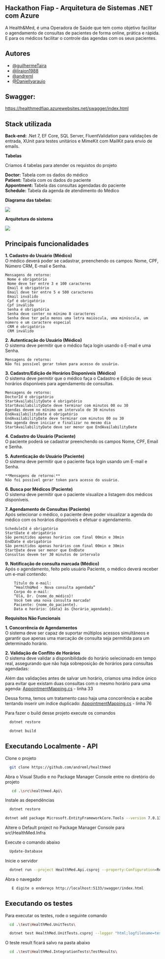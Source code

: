 ## Hackathon Fiap - Arquitetura de Sistemas .NET com Azure

A Health&Med, é uma Operadora de Saúde que tem como objetivo facilitar o agendamento de consultas de pacientes de forma online, prática e rápida.
E para os médicos facilitar o controle das agendas com os seus pacientes.

## Autores

- [@guilhermeTaira](https://github.com/guilhermeTaira)
- [@lirajon1988](https://github.com/lirajon1988)
- [@andreml](https://github.com/andreml)
- [@Daniellyaraujo](https://github.com/Daniellyaraujo)

## Swagger:
https://healthmedfiap.azurewebsites.net/swagger/index.html

## Stack utilizada

**Back-end:** .Net 7, EF Core, SQL Server, FluentValidation para validações de entrada, XUnit para testes unitários e MimeKit com MailKit para envio de emails.

**Tabelas**

Criamos 4 tabelas para atender os requistos do projeto

**Doctor:** Tabela com os dados do médico <br/>
**Patient:** Tabela com os dados do paciente <br/>
**Appontment:** Tabela das consultas agendadas do paciente <br/>
**Schedule:** Tabela da agenda de atendimento do Médico <br/>

**Diagrama das tabelas:** 

<img src="https://uploaddeimagens.com.br/images/004/819/214/full/Sem_t%C3%ADtulo.png?1722544352">

**Arquitetura do sistema**

<img src="https://uploaddeimagens.com.br/images/004/819/343/full/arquitetura-draw.jpg?1722557130">

## Principais funcionalidades

**1. Cadastro do Usuário (Médico)** <br/>
    O médico deverá poder se cadastrar, preenchendo os campos: Nome, CPF, Número CRM, E-mail e Senha.

    Mensagens de retorno:
     Nome é obrigatório
     Nome deve ter entre 3 e 100 caracteres
     Email é obrigatório
     Email deve ter entre 5 e 500 caracteres
     Email inválido
     Cpf é obrigatório
     Cpf inválido
     Senha é obrigatória
     Senha deve conter no mínimo 8 caracteres
     Senha deve ter pelo menos uma letra maiúscula, uma minúscula, um número e um caractere especial
     CRM é obrigatório
     CRM inválido

**2. Autenticação do Usuário (Médico)**<br/>
    O sistema deve permitir que o médico faça login usando o E-mail e uma Senha.<br/>

    Mensagens de retorno:
    Não foi possível gerar token para acesso do usuário.
   
**3. Cadastro/Edição de Horários Disponíveis (Médico)** <br/>
    O sistema deve permitir que o médico faça o Cadastro e Edição de seus horários disponíveis para agendamento de consultas.

    Mensagens de retorno:
    DoctorId é obrigatório
    StartAvailabilityDate é obrigatório
    StartAvailabilityDate deve terminar com minutos 00 ou 30
    Agendas devem no mínimo um intervalo de 30 minutos
    EndAvailabilityDate é obrigatório
    EndAvailabilityDate deve terminar com minutos 00 ou 30
    Uma agenda deve iniciar e finalizar no mesmo dia
    StartAvailabilityDate deve ser menor que EndAvailabilityDate
    
**4. Cadastro do Usuário (Paciente)** <br/>
    O paciente poderá se cadastrar preenchendo os campos Nome, CPF, Email e Senha.
    
**5. Autenticação do Usuário (Paciente)** <br/>
    O sistema deve permitir que o paciente faça login usando um E-mail e Senha.

    **Mensagens de retorno:**
    Não foi possível gerar token para acesso do usuário.
    
**6. Busca por Médicos (Paciente)** <br/>
O sistema deve permitir que o paciente visualize a listagem dos médicos
disponíveis.

**7. Agendamento de Consultas (Paciente)** <br/>
    Após selecionar o médico, o paciente deve poder visualizar a agenda do médico com os horários disponíveis e efetuar o agendamento.
   
    ScheduleId é obrigatório
    StartDate é obrigatório
    São permitidos apenas horários com final 00min e 30min
    EndDate é obrigatório
    São permitidos apenas horários com final 00min e 30min
    StartDate deve ser menor que EndDate
    Consultas devem ter 30 minutos de intervalo

**9. Notificação de consulta marcada (Médico)** <br/>
    Após o agendamento, feito pelo usuário Paciente, o médico deverá receber um e-mail contendo:
   
        Título do e-mail:
        ”Health&Med - Nova consulta agendada”
        Corpo do e-mail:
        ”Olá, Dr. {nome_do_médico}!
        Você tem uma nova consulta marcada!
        Paciente: {nome_do_paciente}.
        Data e horário: {data} às {horário_agendado}.

**Requisitos Não Funcionais**

**1. Concorrência de Agendamentos** <br/>
    O sistema deve ser capaz de suportar múltiplos acessos simultâneos e garantir que apenas uma marcação de consulta seja permitida para um determinado horário.
   
**2. Validação de Conflito de Horários** <br/>
O sistema deve validar a disponibilidade do horário selecionado em tempo real, assegurando que não haja sobreposição de horários para consultas agendadas:

Além das validações antes de salvar um horário, criamos uma índice único para evitar que existam duas consultas com o mesmo horário para uma agenda:
[AppointmentMapping.cs](src/HealthMed.Infra/Data/Mapping/AppointmentMapping.cs) - linha 33

Dessa forma, temos um tratamento caso haja uma concorrência e acabe tentando inserir um índice duplicado:
[AppointmentMapping.cs](src/HealthMed.Application/Services/AppointmentService.cs) - linha 76

Para fazer o build desse projeto execute os comandos

```bash
  dotnet restore
```

```bash
  dotnet build
```
## Executando Localmente - API

Clone o projeto

```bash
  git clone https://github.com/andreml/healthmed
```

Abra o Visual Studio e no Package Manager Console entre no diretório do projeto

```bash
   cd .\src\healthmed.Api\
```

Instale as dependências

```bash
  dotnet restore
```

```bash
dotnet add package Microsoft.EntityFrameworkCore.Tools --version 7.0.13
```

Altere o Default project no Package Manager Console para src\HealthMed.Infra

Execute o comando abaixo

```bash
  Update-Database
```

Inicie o servidor

```bash
  dotnet run --project HealthMed.Api.csproj --property:Configuration=Release --port 5133
```

Abra o navegador

```bash
   E digite o endereço http://localhost:5133/swagger/index.html
```

## Executando os testes

Para executar os testes, rode o seguinte comando

```bash
  cd .\test\HealthMed.UnitTests\
```

```bash
  dotnet test HealthMed.UnitTests.csproj --logger "html;logfilename=testResults.html"
```

O teste result ficará salvo na pasta abaixo

```bash
  cd .\test\HealthMed.IntegrationTests\TestResults\
```
